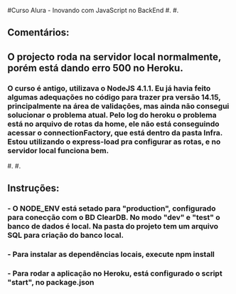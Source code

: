 #Curso Alura - Inovando com JavaScript no BackEnd
#.
#.
## Comentários:
## O projecto roda na servidor local normalmente, porém está dando erro 500 no Heroku.
### O curso é antigo, utilizava o NodeJS 4.1.1. Eu já havia feito algumas adequações no código para trazer pra versão 14.15, principalmente na área de validações, mas ainda não consegui solucionar o problema atual. Pelo log do heroku o problema está no arquivo de rotas da home, ele não está conseguindo acessar o connectionFactory, que está dentro da pasta Infra. Estou utilizando o express-load pra configurar as rotas, e no servidor local funciona bem.
#.
#.
## Instruções:
### - O NODE_ENV está setado para "production", configurado para conecção com o BD ClearDB. No modo "dev" e "test" o banco de dados é local. Na pasta do projeto tem um arquivo SQL para criação do banco local.
### - Para instalar as dependências locais, execute npm install
### - Para rodar a aplicação no Heroku, está configurado o script "start", no package.json